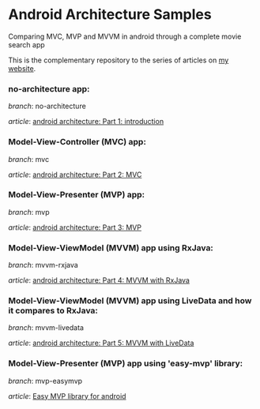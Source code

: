 <h1>Android Architecture Samples</h1>
Comparing MVC, MVP and MVVM  in android through a complete movie search app

This is the complementary repository to the series of articles on <a href="http://www.digigene.com">my website</a>.

<h3>no-architecture app:</h3>
<p><i>branch</i>: no-architecture</p>
<p><i>article</i>: <a href="http://www.digigene.com/architecture/android-architecture-part1/">android architecture: Part 1: introduction</a></p>

<h3>Model-View-Controller (MVC) app:</h3>
<p><i>branch</i>: mvc</p>
<p><i>article</i>: <a href="http://www.digigene.com/architecture/android-architecture-part-2-mvc/">android architecture: Part 2: MVC</a></p>

<h3>Model-View-Presenter (MVP) app:</h3>
<p><i>branch</i>: mvp</p>
<p><i>article</i>: <a href="http://www.digigene.com/architecture/android-architecture-part-3-mvp/">android architecture: Part 3: MVP</a></p>

<h3>Model-View-ViewModel (MVVM) app using RxJava:</h3>
<p><i>branch</i>: mvvm-rxjava</p>
<p><i>article</i>: <a href="http://www.digigene.com/architecture/android-architecture-part-4-mvvm-with-rxjava/">android architecture: Part 4: MVVM with RxJava</a></p>

<h3>Model-View-ViewModel (MVVM) app using LiveData and how it compares to RxJava:</h3>
<p><i>branch</i>: mvvm-livedata</p>
<p><i>article</i>: <a href="http://www.digigene.com/architecture/android-architecture-part-5-mvvm-with-livedata/">android architecture: Part 5: MVVM with LiveData</a></p>

<h3>Model-View-Presenter (MVP) app using 'easy-mvp' library:</h3>
<p><i>branch</i>: mvp-easymvp</p>
<p><i>article</i>: <a href="http://www.digigene.com/architecture/easy-mvp-library-for-android/">Easy MVP library for android</a></p>

